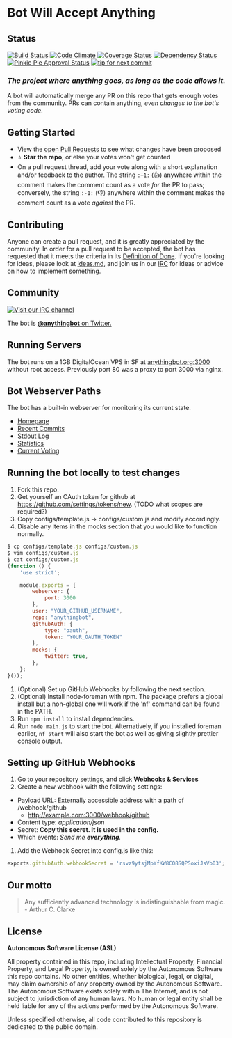 # Bot Will Accept Anything

## Status

[![Build Status](https://travis-ci.org/anythingbot/anythingbot.svg?branch=master)](https://travis-ci.org/anythingbot/anythingbot)
[![Code Climate](https://codeclimate.com/github/anythingbot/anythingbot/badges/gpa.svg)](https://codeclimate.com/github/anythingbot/anythingbot)
[![Coverage Status](https://coveralls.io/repos/anythingbot/anythingbot/badge.png?branch=master)](https://coveralls.io/r/anythingbot/anythingbot?branch=master)
[![Dependency Status](https://gemnasium.com/anythingbot/anythingbot.svg)](https://gemnasium.com/anythingbot/anythingbot)
[![Pinkie Pie Approval Status](http://dosowisko.net/pinkiepieapproved.svg)](https://www.youtube.com/watch?v=FULyN9Ai-A0)
[![tip for next commit](https://tip4commit.com/projects/43123.svg)](https://tip4commit.com/github/anythingbot/anythingbot)

### *The project where anything goes, as long as the code allows it.*

A bot will automatically merge any PR on this repo that gets enough votes from the community. PRs can contain anything, *even changes to the bot's voting code*.

## Getting Started

* View the [open Pull Requests](https://github.com/anythingbot/anythingbot/pulls) to see what changes have been proposed
* :star: **Star the repo**, or else your votes won't get counted
* On a pull request thread, add your vote along with a short explanation and/or feedback to the author. The string `:+1:` (:+1:) anywhere within the comment makes the comment count as a vote *for* the PR to pass; conversely, the string `:-1:` (:-1:) anywhere within the comment makes the comment count as a vote *against* the PR.

## Contributing

Anyone can create a pull request, and it is greatly appreciated by the community. In order for a pull request to be accepted, the bot has requested that it meets the criteria in its [Definition of Done](https://github.com/anythingbot/anythingbot/blob/master/DoD.md). If you're looking for ideas, please look at [ideas.md](https://github.com/anythingbot/anythingbot/blob/master/ideas.md), and join us in our [IRC](http://kiwiirc.com/client/irc.freenode.net/anythingbot) for ideas or advice on how to implement something.

## Community

[![Visit our IRC channel](https://kiwiirc.com/buttons/irc.freenode.net/anythingbot.png)](https://kiwiirc.com/client/irc.freenode.net/#anythingbot)

The bot is [**@anythingbot** on Twitter.](https://twitter.com/anythingbot/)

## Running Servers

The bot runs on a 1GB DigitalOcean VPS in SF at [anythingbot.org:3000](http://anythingbot.org:3000) without root access. Previously port 80 was a proxy to port 3000 via nginx.

## Bot Webserver Paths

The bot has a built-in webserver for monitoring its current state.

* [Homepage](http://anythingbot.org:3000/)
* [Recent Commits](http://anythingbot.org:3000/commits)
* [Stdout Log](http://anythingbot.org:3000/stdout)
* [Statistics](http://anythingbot.org:3000/statistics)
* [Current Voting](http://anythingbot.org:3000/votes)

## Running the bot locally to test changes

1. Fork this repo.
1. Get yourself an OAuth token for github at https://github.com/settings/tokens/new. (TODO what scopes are required?)
1. Copy configs/template.js -> configs/custom.js and modify accordingly.
1. Disable any items in the mocks section that you would like to function normally.

```javascript
$ cp configs/template.js configs/custom.js
$ vim configs/custom.js
$ cat configs/custom.js
(function () {
    'use strict';

    module.exports = {
        webserver: {
            port: 3000
        },
        user: "YOUR_GITHUB_USERNAME",
        repo: "anythingbot",
        githubAuth: {
            type: "oauth",
            token: "YOUR_OAUTH_TOKEN"
        },
        mocks: {
            twitter: true,
        },
    };
}());

```
1. (Optional) Set up GitHub Webhooks by following the next section.
1. (Optional) Install node-foreman with npm. The package prefers a 
global install but a non-global one will work if the 'nf' command can be 
found in the PATH.
1. Run `npm install` to install dependencies.
1. Run `node main.js` to start the bot. Alternatively, if you installed 
foreman earlier, `nf start` will also 
start the bot as well as giving slightly prettier console output.

## Setting up GitHub Webhooks

1. Go to your repository settings, and click **Webhooks & Services**
1. Create a new webhook with the following settings:
  * Payload URL: Externally accessible address with a path of /webhook/github
    * http://example.com:3000/webhook/github
  * Content type: *application/json*
  * Secret: **Copy this secret. It is used in the config.**
  * Which events: *Send me **everything**.*
1. Add the Webhook Secret into config.js like this:
```javascript
exports.githubAuth.webhookSecret = 'rsvz9ytsjMpYfKW8CO8SQPSoxiJsVb03';
```

## Our motto

> Any sufficiently advanced technology is indistinguishable from magic. - Arthur C. Clarke

## License

**Autonomous Software License (ASL)**

All property contained in this repo, including Intellectual Property, Financial Property, and Legal Property, is owned solely by the Autonomous Software this repo contains. No other entities, whether biological, legal, or digital, may claim ownership of any property owned by the Autonomous Software. The Autonomous Software exists solely within The Internet, and is not subject to jurisdiction of any human laws. No human or legal entity shall be held liable for any of the actions performed by the Autonomous Software.

Unless specified otherwise, all code contributed to this repository is dedicated to the public domain.
